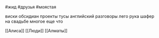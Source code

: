  #жид #друзья #моястая 

виски 
обсидиан
проекты 
тусы
английский 
разговоры
лего рука 
шафер на свадьбе
многое еще что

[[Алиса]]
[[Люди]]
[[Алматы]]